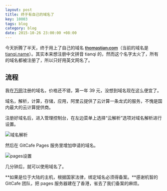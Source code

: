 ```yaml
---
layout: post
title: 终于有自己的域名了
key: 10003
tags: blog
category: blog
date: 2015-10-26 23:00:00 +08:00
---
```


今天折腾了半天，终于用上了自己的域名 <s>[thomastian.com](http://www.thomastian.com)</s>（当前的域名是[tianqi.name](https://tianqi.name)）。其实本来想注册中文拼音 tianqi 的，然而这个名字太火了，所有的域名都被注册了，所以只好用英文网名了。

<!--more-->

## 流程

我在[万网](https://wanwang.aliyun.com/)注册的域名，价格还不错，第一年 39 元，没想到域名现在这么便宜了。

域名，解析，计算，存储，应用，阿里云提供了云计算一条龙式的服务，不愧是国内最大的云计算提供商。

注册好域名后，进入管理控制台，在左边菜单上选择“云解析”选项对域名解析进行设置。

<!-- PELICAN_END_SUMMARY -->

![域名解析](https://ww4.sinaimg.cn/large/73bd9e13jw1exex8t4v5lj20ok03kdft.jpg)

然后在 GitCafe Pages 服务里增加申请的域名。

![pages设置](https://ww2.sinaimg.cn/large/73bd9e13jw1exexbgh6sij20bn05x3yh.jpg)

几分钟后，就可以使用域名了。

**如果是位于大陆的主机，根据国家法律，绑定域名必须得备案。**感谢机智的 GitCafe 团队，把 pages 服务器建在了香港，省去了我们备案的麻烦。